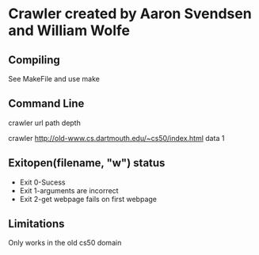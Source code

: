 # Crawler created by Aaron Svendsen and William Wolfe

## Compiling
See MakeFile and use make

## Command Line
crawler url path depth

crawler http://old-www.cs.dartmouth.edu/~cs50/index.html data 1

## Exitopen(filename, "w") status
* Exit 0-Sucess
* Exit 1-arguments are incorrect
* Exit 2-get webpage fails on first webpage

## Limitations
Only works in the old cs50 domain

